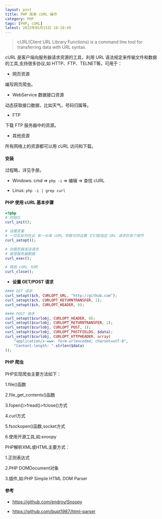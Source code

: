 ```yaml
---
layout: post
title: PHP 简单 cURL 操作
category: PHP
tags: [PHP, cURL]
latest: 2015年05月15日 18:18:49
---
```


> cURL(Client URL Library Functions) is a command line tool for transferring data with URL syntax.


cURL 是客户端向服务器请求资源的工具，利用 URL 语法规定来传输文件和数据的工具,支持很多协议,如 HTTP、FTP、TELNET等。可用于：

- 网页资源

编写网页爬虫。

- WebService 数据接口资源

动态获取接口数据，比如天气，号码归属等。

- FTP

下载 FTP 服务器中的资源。

- 其他资源

所有网络上的资源都可以用 cURL 访问和下载。


#### 安装

过程略，详见手册。

- Windows: cmd => `php -i` => 编辑 => 查找 cURL

- Linux: `php -i | grep curl`

#### PHP 使用 cURL 基本步骤

``` php
<?php
# 初始化
curl_init();

# 设置变量
# 一切玄妙均在此 有一长串 cURL 参数可供设置 它们能指定 URL 请求的各个细节
curl_setopt();

# 向服务器发送请求
# 接受服务器数据
curl_exec();

# 释放 cURL 句柄
curl_close();
```

- **设置 GET/POST 请求**

``` php
#### GET 请求
curl_setopt($ch, CURLOPT_URL, "http://github.com");
curl_setopt($ch, CURLOPT_RETURNTRANSFER, 1);
curl_setopt($ch, CURLOPT_HEADER, 0);

#### POST 请求
curl_setopt($curlobj, CURLOPT_HEADER, 0);
curl_setopt($curlobj, CURLOPT_RETURNTRANSFER, 1);
curl_setopt($curlobj, CURLOPT_POST, 1);
curl_setopt($curlobj, CURLOPT_POSTFIELDS, $data);
curl_setopt($curlobj, CURLOPT_HTTPHEADER, array(
	"application/x-www- form-urlencoded; charset=utf-8",
	"Content-length: ".strlen($data)
));
```

#### PHP 爬虫

PHP实现爬虫主要方法如下：

1.file()函数

2.file_get_contents()函数

3.fopen()­>fread()­>fclose()方式

4.curl方式

5.fsockopen()函数,socket方式 

6.使用开源工具,如:snoopy

PHP解析XML或HTML主要方式：

1.正则表达式

2.PHP DOMDocument对象

3.插件,如:PHP Simple HTML DOM Parser


#### 参考

- <https://github.com/endroy/Snoopy>

- <https://github.com/bupt1987/html-parser>
